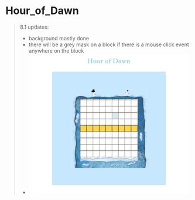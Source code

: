 # Hour_of_Dawn
> 8.1 updates:
> - background mostly done
> - there will be a grey mask on a block if there is a mouse click event anywhere on the block
> - ![8.1](/notes/8.1.png)
